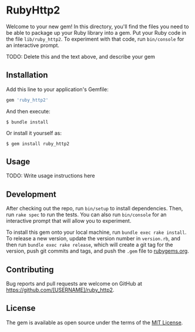 # RubyHttp2

Welcome to your new gem! In this directory, you'll find the files you need to be able to package up your Ruby library into a gem. Put your Ruby code in the file `lib/ruby_http2`. To experiment with that code, run `bin/console` for an interactive prompt.

TODO: Delete this and the text above, and describe your gem

## Installation

Add this line to your application's Gemfile:

```ruby
gem 'ruby_http2'
```

And then execute:

    $ bundle install

Or install it yourself as:

    $ gem install ruby_http2

## Usage

TODO: Write usage instructions here

## Development

After checking out the repo, run `bin/setup` to install dependencies. Then, run `rake spec` to run the tests. You can also run `bin/console` for an interactive prompt that will allow you to experiment.

To install this gem onto your local machine, run `bundle exec rake install`. To release a new version, update the version number in `version.rb`, and then run `bundle exec rake release`, which will create a git tag for the version, push git commits and tags, and push the `.gem` file to [rubygems.org](https://rubygems.org).

## Contributing

Bug reports and pull requests are welcome on GitHub at https://github.com/[USERNAME]/ruby_http2.


## License

The gem is available as open source under the terms of the [MIT License](https://opensource.org/licenses/MIT).
